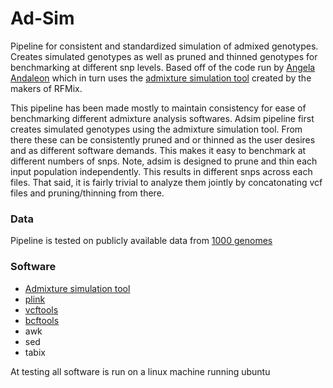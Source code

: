 # Ad-Sim
Pipeline for consistent and standardized simulation of admixed genotypes. Creates simulated genotypes as well as pruned and thinned genotypes for benchmarking at different snp levels.
Based off of the code run by [Angela Andaleon](https://github.com/RyanSchu/Local_Ancestry-3-way-admixture/blob/master/class_project_scripts/02a1_simulate_admixture.sh) which in turn uses the [admixture simulation tool](https://github.com/slowkoni/admixture-simulation) created by the makers of RFMix.

This pipeline has been made mostly to maintain consistency for ease of benchmarking different admixture analysis softwares. Adsim pipeline first creates simulated genotypes using the admixture simulation tool. From there these can be consistently pruned and or thinned as the user desires and as different software demands. This makes it easy to benchmark at different numbers of snps. Note, adsim is designed to prune and thin each input population independently. This results in different snps across each files. That said, it is fairly trivial to analyze them jointly by concatonating vcf files and pruning/thinning from there.

### Data

Pipeline is tested on publicly available data from [1000 genomes](http://ftp.1000genomes.ebi.ac.uk/vol1/ftp/data_collections/1000_genomes_project/release/20190312_biallelic_SNV_and_INDEL/)

### Software
* [Admixture simulation tool](https://github.com/slowkoni/admixture-simulation)
* [plink](https://www.cog-genomics.org/plink/1.9/)
* [vcftools](http://vcftools.sourceforge.net/man_latest.html)
* [bcftools](https://samtools.github.io/bcftools/bcftools.html)  
* awk
* sed
* tabix


At testing all software is run on a linux machine running ubuntu
